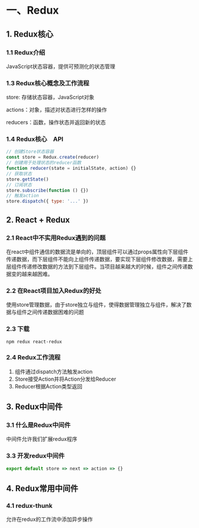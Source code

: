 # 一、Redux
## 1. Redux核心
### 1.1 Redux介绍
JavaScript状态容器，提供可预测化的状态管理
### 1.3 Redux核心概念及工作流程
store: 存储状态容器，JavaScript对象

actions：对象，描述对状态进行怎样的操作

reducers：函数，操作状态并返回新的状态
### 1.4 Redux核心　API
```JavaScript
// 创建Store状态容器
const store = Redux.create(reducer)
// 创建用于处理状态的reducer函数
function reducer(state = initialState, action) {}
// 获取状态
store.getState()
// 订阅状态
store.subscribe(function () {})
// 触发action
store.dispatch({ type: '...' })
```
## 2. React + Redux
### 2.1 React中不实用Redux遇到的问题
在react中组件通信的数据流是单向的，顶层组件可以通过props属性向下层组件传递数据，而下层组件不能向上组件传递数据，要实现下层组件修改数据，需要上层组件传递修改数据的方法到下层组件。当项目越来越大的时候，组件之间传递数据变的越来越困难。
### 2.2 在React项目加入Redux的好处
使用store管理数据，由于store独立与组件，使得数据管理独立与组件，解决了数据与组件之间传递数据困难的问题
### 2.3 下载
`npm redux react-redux`
### 2.4 Redux工作流程
1. 组件通过dispatch方法触发action
2. Store接受Action并将Action分发给Reducer
3. Reducer根据Action类型返回

## 3. Redux中间件
### 3.1 什么是Redux中间件
中间件允许我们扩展redux程序
### 3.3 开发redux中间件
```JavaScript
export default store => next => action => {}
```
## 4. Redux常用中间件
### 4.1 redux-thunk
允许在redux的工作流中添加异步操作